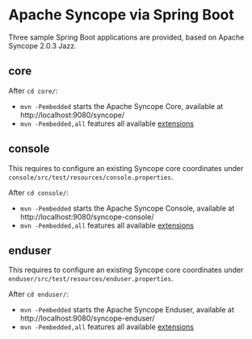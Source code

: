 # Apache Syncope via Spring Boot

Three sample Spring Boot applications are provided, based on Apache Syncope 2.0.3 Jazz.

## core

After `cd core/`:

* `mvn -Pembedded` starts the Apache Syncope Core, available at http://localhost:9080/syncope/
* `mvn -Pembedded,all` features all available [extensions](https://syncope.apache.org/docs/reference-guide.html#extensions)

## console

This requires to configure an existing Syncope core coordinates under `console/src/test/resources/console.properties`.

After `cd console/`:

* `mvn -Pembedded` starts the Apache Syncope Console, available at http://localhost:9080/syncope-console/
* `mvn -Pembedded,all` features all available [extensions](https://syncope.apache.org/docs/reference-guide.html#extensions)

## enduser

This requires to configure an existing Syncope core coordinates under `enduser/src/test/resources/enduser.properties`.

After `cd enduser/`:

* `mvn -Pembedded` starts the Apache Syncope Enduser, available at http://localhost:9080/syncope-enduser/
* `mvn -Pembedded,all` features all available [extensions](https://syncope.apache.org/docs/reference-guide.html#extensions)
